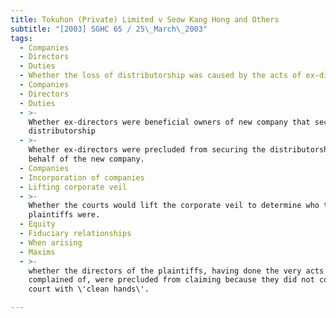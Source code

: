 ```yaml
---
title: Tokuhon (Private) Limited v Seow Kang Hong and Others
subtitle: "[2003] SGHC 65 / 25\_March\_2003"
tags:
  - Companies
  - Directors
  - Duties
  - Whether the loss of distributorship was caused by the acts of ex-directors.
  - Companies
  - Directors
  - Duties
  - >-
    Whether ex-directors were beneficial owners of new company that secured
    distributorship
  - >-
    Whether ex-directors were precluded from securing the distributorship on
    behalf of the new company.
  - Companies
  - Incorporation of companies
  - Lifting corporate veil
  - >-
    Whether the courts would lift the corporate veil to determine who the real
    plaintiffs were.
  - Equity
  - Fiduciary relationships
  - When arising
  - Maxims
  - >-
    whether the directors of the plaintiffs, having done the very acts
    complained of, were precluded from claiming because they did not come to
    court with \'clean hands\'.

---
```


